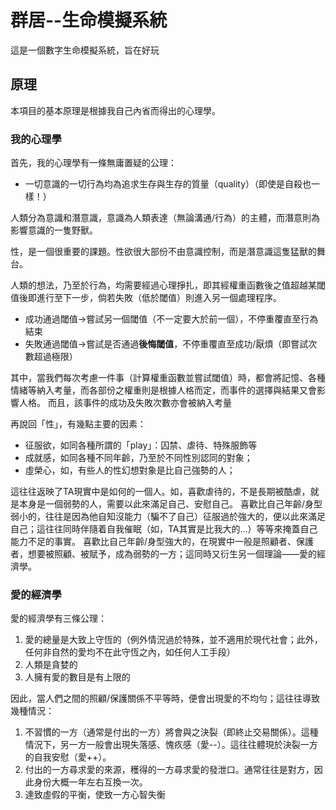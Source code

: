 # 群居--生命模擬系統
這是一個數字生命模擬系統，旨在好玩
## 原理
本項目的基本原理是根據我自己內省而得出的心理學。
### 我的心理學
首先，我的心理學有一條無庸置疑的公理：
- 一切意識的一切行為均為追求生存與生存的質量（quality）（即使是自殺也一樣！）

人類分為意識和潛意識，意識為人類表達（無論溝通/行為）的主體，而潛意則為影響意識的一隻野獸。

性，是一個很重要的課題。性欲很大部份不由意識控制，而是潛意識這隻猛獸的舞台。

人類的想法，乃至於行為，均需要經過心理掙扎，即其經權重函數後之值超越某閾值後即進行至下一步，倘若失敗（低於閾值）則進入另一個處理程序。

+ 成功通過閾值->嘗試另一個閾值（不一定要大於前一個），不停重覆直至行為結束
+ 失敗通過閾值->嘗試是否通過**後悔閾值**，不停重覆直至成功/厭煩（即嘗試次數超過極限）

其中，當我們每次考慮一件事（計算權重函數並嘗試閾值）時，都會將記憶、各種情緒等納入考量，而各部份之權重則是根據人格而定，而事件的選擇與結果又會影響人格。
而且，該事件的成功及失敗次數亦會被納入考量

再說回「性」，有幾點主要的因素：
+ 征服欲，如同各種所謂的「play」：囚禁、虐待、特殊服飾等
+ 成就感，如同各種不同年齡，乃至於不同性別認同的對象；
+ 虛榮心，如，有些人的性幻想對象是比自己強勢的人；

這往往返映了TA現實中是如何的一個人。如，喜歡虐待的，不是長期被酷虐，就是本身是一個弱勢的人，需要以此來滿足自己、安慰自己。
喜歡比自己年齡/身型弱小的，往往是因為他自知沒能力（騙不了自己）征服過於強大的，便以此來滿足自己；這往往同時伴隨着自我催眠（如，TA其實是比我大的…）等等來掩蓋自己能力不足的事實。
喜歡比自己年齡/身型強大的，在現實中一般是照顧者、保護者，想要被照顧、被賦予，成為弱勢的一方；這同時又衍生另一個理論——愛的經濟學。

### 愛的經濟學

愛的經濟學有三條公理：

1. 愛的總量是大致上守恆的（例外情況過於特殊，並不適用於現代社會；此外，任何非自然的愛均不在此守恆之內，如任何人工手段）
2. 人類是貪婪的
3. 人擁有愛的數目是有上限的

因此，當人們之間的照顧/保護關係不平等時，便會出現愛的不均勻；這往往導致幾種情況：

1. 不習慣的一方（通常是付出的一方）將會與之決裂（即終止交易關係）。這種情況下，另一方一般會出現失落感、愧疚感（愛--）。這往往體現於決裂一方的自我安慰（愛++）。
2. 付出的一方尋求愛的來源，穫得的一方尋求愛的發泄口。通常往往是對方，因此身份大概一年左右互換一次。
3. 達致虛假的平衡，使致一方心智失衡